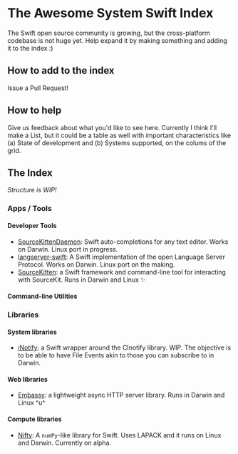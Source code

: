 # The Awesome System Swift Index

The Swift open source community is growing, but the cross-platform codebase is not huge yet. Help expand it by making something and adding it to the index :)

## How to add to the index

Issue a Pull Request!

## How to help

Give us feedback about what you'd like to see here. Currently I think I'll make a List, but it could be a table as well with important characteristics like (a) State of development and (b) Systems supported, on the colums of the grid.

## The Index

_Structure is WIP!_

### Apps / Tools

#### Developer Tools
* [SourceKittenDaemon](https://github.com/terhechte/SourceKittenDaemon): Swift auto-completions for any text editor. Works on Darwin. Linux port in progress.
* [langserver-swift](https://github.com/RLovelett/langserver-swift): A Swift implementation of the open Language Server Protocol. Works on Darwin. Linux port on the making.
* [SourceKitten](https://github.com/jpsim/SourceKitten): a Swift framework and command-line tool for interacting with SourceKit. Runs in Darwin and Linux ✨ 

#### Command-line Utilities

### Libraries

#### System libraries
* [iNotify](https://github.com/Ponyboy47/inotify): a Swift wrapper around the CInotify library. WIP. The objective is to be able to have File Events akin to those you can subscribe to in Darwin.

#### Web libraries
* [Embassy](https://github.com/envoy/Embassy): a lightweight async HTTP server library. Runs in Darwin and Linux ^u^

#### Compute libraries
* [Nifty](https://github.com/nifty-swift/Nifty): A `numPy`-like library for Swift. Uses LAPACK and it runs on Linux and Darwin. Currently on alpha.

